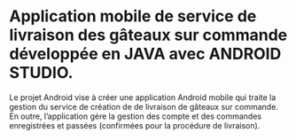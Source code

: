 # Application mobile de service de livraison des gâteaux sur commande développée en JAVA avec ANDROID STUDIO.

Le projet Android vise à créer une application Android mobile qui traite
la gestion du service de création de de livraison de gâteaux sur commande. En outre,
l’application gère la gestion des compte et des commandes enregistrées et passées
(confirmées pour la procédure de livraison).
